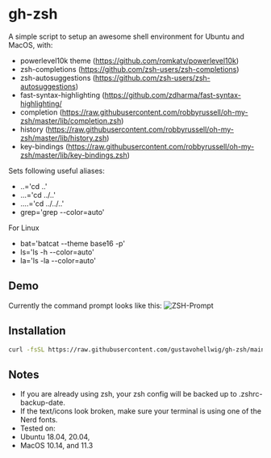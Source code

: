 # gh-zsh
A simple script to setup an awesome shell environment for Ubuntu and MacOS, with:
* powerlevel10k theme (https://github.com/romkatv/powerlevel10k)
* zsh-completions (https://github.com/zsh-users/zsh-completions)
* zsh-autosuggestions (https://github.com/zsh-users/zsh-autosuggestions)
* fast-syntax-highlighting (https://github.com/zdharma/fast-syntax-highlighting/
* completion (https://raw.githubusercontent.com/robbyrussell/oh-my-zsh/master/lib/completion.zsh)
* history (https://raw.githubusercontent.com/robbyrussell/oh-my-zsh/master/lib/history.zsh)
* key-bindings (https://raw.githubusercontent.com/robbyrussell/oh-my-zsh/master/lib/key-bindings.zsh)

Sets following useful aliases:
* ..='cd ..'
* ...='cd ../..'
* ....='cd ../../..'
* grep='grep --color=auto'

For Linux
* bat='batcat --theme base16 -p'
* ls='ls -h --color=auto'
* la='ls -la --color=auto'

## Demo

Currently the command prompt looks like this:
![ZSH-Prompt](https://github.com/gustavohellwig/gh-zsh/blob/2e0ac65f20691f1f26e17145013e4a1260a0128e/gh-zsh-example.png)
## Installation

``` bash
curl -fsSL https://raw.githubusercontent.com/gustavohellwig/gh-zsh/main/gh-zsh.sh | bash
```

## Notes
* If you are already using zsh, your zsh config will be backed up to .zshrc-backup-date.
* If the text/icons look broken, make sure your terminal is using one of the Nerd fonts.
* Tested on:
*    Ubuntu 18.04, 20.04, 
*    MacOS 10.14, and 11.3
